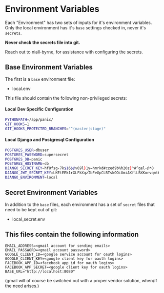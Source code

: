 # Environment Variables

Each "Environment" has two sets of inputs for it's environment variables.
Only the local environment has it's `base` settings checked in, never it's `secrets`.

**Never check the secrets file into git.**

Reach out to niall-byrne, for assistance with configuring the secrets.

## Base Environment Variables

The first is a `base` environment file:
- local.env

This file should contain the following non-privileged secrets:

#### Local Dev Specific Configuration
```bash
PYTHONPATH=/app/panic/
GIT_HOOKS=1
GIT_HOOKS_PROTECTED_BRANCHES="^(master|stage)"
```

#### Local Django and Postgresql Configuration
```bash
POSTGRES_USER=dbuser
POSTGRES_PASSWORD=supersecret
POSTGRES_DB=panic
POSTGRES_HOSTNAME=db
DJANGO_SECRET_KEY=hf8fsg-7k$16$@v69l)1y=hmrkd#czed9b%h20z)^#^gel-@*8
DJANGO_JWT_SECRET_KEY=LKEtEEk1rXLFkXqzIbFeGpCLBTskOOiUmiAXflLBXKorvqmtOvq05ZyhUPcIwoL6fZHs5bcU6w7UWPRBHOwPAXE1VI98YJY5UBvIM4zdohfJxtnG923JI9Ge
DJANGO_ENVIRONMENT=local
```

## Secret Environment Variables

In addition to the `base` files, each environment has a set of `secret` files that need to be kept out of git:
- local_secret.env

## This files contain the following information
```
EMAIL_ADDRESS=<gmail account for sending emails>
EMAIL_PASSWORD=<gmail account password>
GOOGLE_CLIENT_ID=<google service account for oauth logins>
GOOGLE_CLIENT_KEY=<google client key for oauth logins>
FACEBOOK_APP_ID=<facebook app id for oauth logins>
FACEBOOK_APP_SECRET=<google client key for oauth logins>
BASE_URL="http://localhost:8080"
```

(gmail will of course be switched out with a proper vendor solution, when/if the need arises.)
